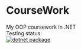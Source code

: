 # CourseWork
My OOP coursework in .NET  
Testing status:  
[![dotnet package](https://github.com/TheEmber/CourseWork/actions/workflows/dotnet-test.yml/badge.svg)](https://github.com/TheEmber/CourseWork/actions/workflows/dotnet-test.yml)
